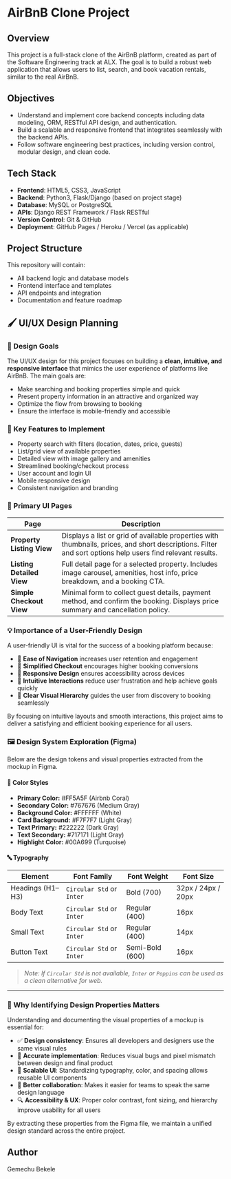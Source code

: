 # AirBnB Clone Project

## Overview
This project is a full-stack clone of the AirBnB platform, created as part of the Software Engineering track at ALX. The goal is to build a robust web application that allows users to list, search, and book vacation rentals, similar to the real AirBnB.

## Objectives
- Understand and implement core backend concepts including data modeling, ORM, RESTful API design, and authentication.
- Build a scalable and responsive frontend that integrates seamlessly with the backend APIs.
- Follow software engineering best practices, including version control, modular design, and clean code.

## Tech Stack
- **Frontend**: HTML5, CSS3, JavaScript
- **Backend**: Python3, Flask/Django (based on project stage)
- **Database**: MySQL or PostgreSQL
- **APIs**: Django REST Framework / Flask RESTful
- **Version Control**: Git & GitHub
- **Deployment**: GitHub Pages / Heroku / Vercel (as applicable)

## Project Structure
This repository will contain:
- All backend logic and database models
- Frontend interface and templates
- API endpoints and integration
- Documentation and feature roadmap

## 🖌️ UI/UX Design Planning

### 🎯 Design Goals

The UI/UX design for this project focuses on building a **clean, intuitive, and responsive interface** that mimics the user experience of platforms like AirBnB. The main goals are:
- Make searching and booking properties simple and quick
- Present property information in an attractive and organized way
- Optimize the flow from browsing to booking
- Ensure the interface is mobile-friendly and accessible

### 🌟 Key Features to Implement

- Property search with filters (location, dates, price, guests)
- List/grid view of available properties
- Detailed view with image gallery and amenities
- Streamlined booking/checkout process
- User account and login UI
- Mobile responsive design
- Consistent navigation and branding

### 📄 Primary UI Pages

| Page                   | Description                                                                 |
|------------------------|-----------------------------------------------------------------------------|
| **Property Listing View** | Displays a list or grid of available properties with thumbnails, prices, and short descriptions. Filter and sort options help users find relevant results. |
| **Listing Detailed View** | Full detail page for a selected property. Includes image carousel, amenities, host info, price breakdown, and a booking CTA. |
| **Simple Checkout View**  | Minimal form to collect guest details, payment method, and confirm the booking. Displays price summary and cancellation policy. |

### 💡 Importance of a User-Friendly Design

A user-friendly UI is vital for the success of a booking platform because:

- 🧭 **Ease of Navigation** increases user retention and engagement
- 🛒 **Simplified Checkout** encourages higher booking conversions
- 📱 **Responsive Design** ensures accessibility across devices
- 🧠 **Intuitive Interactions** reduce user frustration and help achieve goals quickly
- 🎯 **Clear Visual Hierarchy** guides the user from discovery to booking seamlessly

By focusing on intuitive layouts and smooth interactions, this project aims to deliver a satisfying and efficient booking experience for all users.

### 🖼️ Design System Exploration (Figma)

Below are the design tokens and visual properties extracted from the mockup in Figma.

#### 🎨 Color Styles

- **Primary Color:** #FF5A5F (Airbnb Coral)
- **Secondary Color:** #767676 (Medium Gray)
- **Background Color:** #FFFFFF (White)
- **Card Background:** #F7F7F7 (Light Gray)
- **Text Primary:** #222222 (Dark Gray)
- **Text Secondary:** #717171 (Light Gray)
- **Highlight Color:** #00A699 (Turquoise)

#### 🔤 Typography

| Element          | Font Family     | Font Weight | Font Size |
|------------------|------------------|-------------|-----------|
| Headings (H1–H3) | `Circular Std` or `Inter` | Bold (700)   | 32px / 24px / 20px |
| Body Text        | `Circular Std` or `Inter` | Regular (400) | 16px               |
| Small Text       | `Circular Std` or `Inter` | Regular (400) | 14px               |
| Button Text      | `Circular Std` or `Inter` | Semi-Bold (600) | 16px           |

> *Note: If `Circular Std` is not available, `Inter` or `Poppins` can be used as a clean alternative for web.*

---

### 🧠 Why Identifying Design Properties Matters

Understanding and documenting the visual properties of a mockup is essential for:

- ✅ **Design consistency**: Ensures all developers and designers use the same visual rules
- 🎨 **Accurate implementation**: Reduces visual bugs and pixel mismatch between design and final product
- 📐 **Scalable UI**: Standardizing typography, color, and spacing allows reusable UI components
- 🤝 **Better collaboration**: Makes it easier for teams to speak the same design language
- 🔍 **Accessibility & UX**: Proper color contrast, font sizing, and hierarchy improve usability for all users

By extracting these properties from the Figma file, we maintain a unified design standard across the entire project.

## Author
Gemechu Bekele
